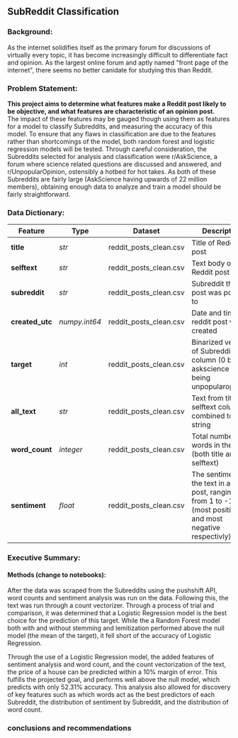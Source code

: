 ## SubReddit Classification

### Background:
As the internet solidifies itself as the primary forum for discussions of virtually every topic, it has become increasingly difficult to differentiate fact and opinion. As the largest online forum and aptly named "front page of the internet", there seems no better canidate for studying this than Reddit.
<br>
### Problem Statement:
__This project aims to determine what features make a Reddit post likely to be objective, and what features are characteristic of an opinion post.__
<br>
 The impact of these features may be gauged though using them as features for a model to classify Subreddits, and measuring the accuracy of this model. To ensure that any flaws in classification are due to the features rather than shortcomings of the model, both random forest and logistic regression models will be tested. Through careful consideration, the Subreddits selected for analysis and classification were r/AskScience, a forum where science related questions are discussed and answered, and r/UnpopularOpinion, ostensibly a hotbed for hot takes.  As both of these Subreddits are fairly large (AskScience having upwards of 22 million members), obtaining enough data to analyze and train a model should be fairly straightforward.

### Data Dictionary:

|Feature|Type|Dataset|Description|
|---|---|---|---|
|**title**|*str*|reddit_posts_clean.csv|Title of Reddit post|
|**selftext**|*str*|reddit_posts_clean.csv|Text body of Reddit post|
|**subreddit**|*str*|reddit_posts_clean.csv|Subreddit the post was posted to|
|**created_utc**|*numpy.int64*|reddit_posts_clean.csv|Date and time the reddit post was created|
|**target**|*int*|reddit_posts_clean.csv|Binarized version of Subreddit column (0 being askscience and 1 being unpopularopinion)|
|**all_text**|*str*|reddit_posts_clean.csv|Text from title and selftext columns combined to one string|
|**word_count**|*integer*|reddit_posts_clean.csv|Total number of words in the post (both title and selftext)|
|**sentiment**|*float*|reddit_posts_clean.csv|The sentiment of the text in a given post, ranging from 1 to -1 (most positive and most negative respectivly)|




### Executive Summary:

#### Methods (change to notebooks):
After the data was scraped from the Subreddits using the pushshift API, word counts and sentiment analysis was run on the data. Following this, the text was run through a count vectorizer. Through a process of trial and comparison, it was determined that a Logistic Regression model is the best choice for the prediction of this target. While the a Random Forest model both with and without stemming and lemitization performed above the null model (the mean of the target), it fell short of the accuracy of Logistic Regression.

Through the use of a Logistic Regression model, the added features of sentiment analysis and word count, and the count vectorization of the text, the price of a house can be predicted within a 10% margin of error. This fulfills the projected goal, and performs well above the null model, which predicts with only 52.31% accuracy. This analysis also allowed for discovery of key features such as which words act as the best predictors of each Subreddit, the distribution of sentiment by Subreddit, and the distribution of word count. 

### conclusions and recommendations
